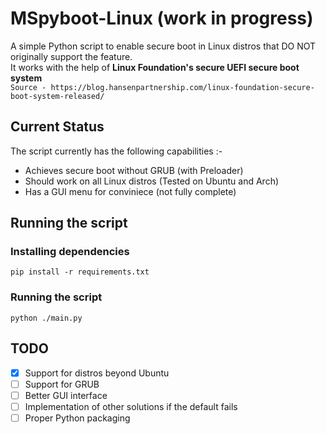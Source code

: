 # MSpyboot-Linux (work in progress)

 A simple Python script to enable secure boot in Linux distros that DO NOT originally support the feature. <br />
 It works with the help of <b> Linux Foundation's secure UEFI secure boot system </b> <br />
 `Source - https://blog.hansenpartnership.com/linux-foundation-secure-boot-system-released/ `
 
 ## Current Status
 The script currently has the following capabilities :-
 - Achieves secure boot without GRUB (with Preloader)
 - Should work on all Linux distros (Tested on Ubuntu and Arch)
 - Has a GUI menu for conviniece (not fully complete)
 
 ## Running the script
 ### Installing dependencies
 `pip install -r requirements.txt `
 
 ### Running the script
 `python ./main.py`
 
 ## TODO
 - [x] Support for distros beyond Ubuntu
 - [ ] Support for GRUB
 - [ ] Better GUI interface 
 - [ ] Implementation of other solutions if the default fails
 - [ ] Proper Python packaging
